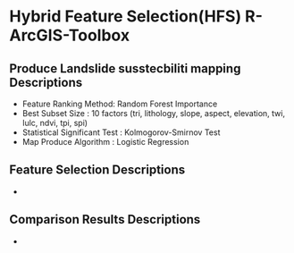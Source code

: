 # Hybrid Feature Selection(HFS) R-ArcGIS-Toolbox

## Produce Landslide susstecbiliti mapping Descriptions 

* Feature Ranking Method: Random Forest Importance
* Best Subset Size : 10 factors (tri, lithology, slope, aspect, elevation, twi, lulc, ndvi, tpi, spi)
* Statistical Significant Test : Kolmogorov-Smirnov Test
* Map Produce Algorithm : Logistic Regression

## Feature Selection Descriptions

* 

## Comparison Results Descriptions

* 

